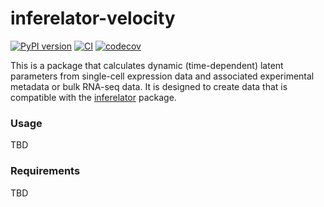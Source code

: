 # inferelator-velocity

[![PyPI version](https://badge.fury.io/py/inferelator-velocity.svg)](https://badge.fury.io/py/inferelator-velocity)
[![CI](https://github.com/flatironinstitute/inferelator-velocity/actions/workflows/python-package.yml/badge.svg)](https://github.com/flatironinstitute/inferelator-velocity/actions/workflows/python-package.yml/)
[![codecov](https://codecov.io/gh/flatironinstitute/inferelator-velocity/branch/main/graph/badge.svg)](https://codecov.io/gh/flatironinstitute/inferelator-velocity)

This is a package that calculates dynamic (time-dependent) latent parameters from 
single-cell expression data and associated experimental metadata or bulk RNA-seq data.
It is designed to create data that is compatible with the 
[inferelator](https://github.com/flatironinstitute/inferelator) package.

### Usage

TBD

### Requirements

TBD

